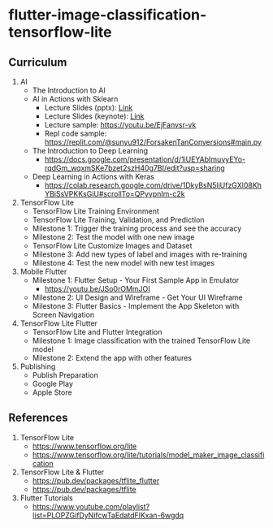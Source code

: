 # flutter-image-classification-tensorflow-lite

## Curriculum 

1. AI
   * The Introduction to AI 
   * AI in Actions with Sklearn
      * Lecture Slides (pptx): [Link](https://drive.google.com/file/d/1QaDNCroT7mR968lUs_43RR8QSu08eNkE/view?usp=sharing)
      * Lecture Slides (keynote): [Link](https://docs.google.com/presentation/d/1QfNrK_L4GrO6FQyZTCdpSGkWpw2EHN3M/edit?usp=sharing&ouid=104361959057037146246&rtpof=true&sd=true)
      * Lecture sample: https://youtu.be/EjFanvsr-vk
      * Repl code sample: https://replit.com/@sunyu912/ForsakenTanConversions#main.py
   * The Introduction to Deep Learning
      * https://docs.google.com/presentation/d/1iUEYAbImuvyEYo-rqdGm_wqxmSKe7bzet2szH40g7BI/edit?usp=sharing
   * Deep Learning in Actions with Keras 
      *  https://colab.research.google.com/drive/1DkyBsN5liUfzGXl08KhYBiSsVPKKsGiU#scrollTo=QPyypnIm-c2k
2. TensorFlow Lite
   * TensorFlow Lite Training Environment
   * TensorFlow Lite Training, Validation, and Prediction
   * Milestone 1: Trigger the training process and see the accuracy
   * Milestone 2: Test the model with one new image
   * TensorFlow Lite Customize Images and Dataset
   * Milestone 3: Add new types of label and images with re-training
   * Milestone 4: Test the new model with new test images
4. Mobile Flutter 
   * Milestone 1: Flutter Setup - Your First Sample App in Emulator
     * https://youtu.be/JSo0rOMmJOI
   * Milestone 2: UI Design and Wireframe - Get Your UI Wireframe
   * Milestone 3: Flutter Basics - Implement the App Skeleton with Screen Navigation 
5. TensorFlow Lite Flutter
   * TensorFlow Lite and Flutter Integration
   * Milestone 1: Image classification with the trained TensorFlow Lite model
   * Milestone 2: Extend the app with other features
6. Publishing
   * Publish Preparation
   * Google Play
   * Apple Store

## References
1. TensorFlow Lite
   * https://www.tensorflow.org/lite
   * https://www.tensorflow.org/lite/tutorials/model_maker_image_classification
2. TensorFlow Lite & Flutter 
   * https://pub.dev/packages/tflite_flutter
   * https://pub.dev/packages/tflite
3. Flutter Tutorials
   * https://www.youtube.com/playlist?list=PLOPZGifDyNifcwTaEdatdFlKxan-6wgdq
  
